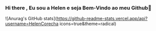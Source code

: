 ### Hi there , Eu sou a Helen e seja Bem-Vindo ao meu Github👋


![Anurag's GitHub stats](https://github-readme-stats.vercel.app/api?username=HelenCorecha icons=true&theme=radical)
